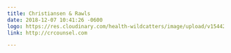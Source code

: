 ```yaml
---
title: Christiansen & Rawls
date: 2018-12-07 10:41:26 -0600
logo: https://res.cloudinary.com/health-wildcatters/image/upload/v1544200894/image.png
link: http://crcounsel.com

---
```


